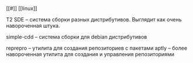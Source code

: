[[#]] [[linux]]

T2 SDE – система сборки разных дистрибутивов. Выглядит как очень навороченная штука.

simple-cdd – система сборки для debian дистрибутивов

reprepro – утилита для создания репозиториев с пакетами
aptly – более навороченная утилита для создания и управления репозиториями